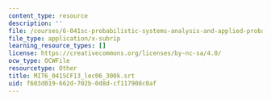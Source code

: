 ```yaml
---
content_type: resource
description: ''
file: /courses/6-041sc-probabilistic-systems-analysis-and-applied-probability-fall-2013/f603d019662d702b0d8dcf117908c0af_MIT6_041SCF13_lec06_300k.srt
file_type: application/x-subrip
learning_resource_types: []
license: https://creativecommons.org/licenses/by-nc-sa/4.0/
ocw_type: OCWFile
resourcetype: Other
title: MIT6_041SCF13_lec06_300k.srt
uid: f603d019-662d-702b-0d8d-cf117908c0af
---
```

